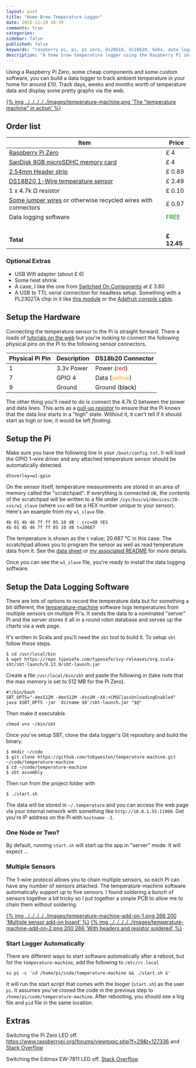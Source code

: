```yaml
---
layout: post
title: "Home Brew Temperature Logger"
date: 2015-11-29 16:39
comments: true
categories: 
sidebar: false
published: false
keywords: "raspberry pi, pi, pi zero, ds20b18, ds18b20, hobo, data logger, temperature, arduino"
description: "A home brew temperature logger using the Raspberry Pi zero for $10"
---
```


Using a Raspberry Pi Zero, some cheap components and some custom software, you can build a data logger to track ambient temperature in your home for around £10. Track days, weeks and months worth of temperature data and display some pretty graphs via the web.

[{% img ../../../../../images/temperature-machine.png 'The "temperature machine" in action' %}](../../../../../images/temperature-machine.png)

<!-- more -->

## Order list

| Item | Price |
|------|-------|
| [Raspberry Pi Zero](https://shop.pimoroni.com/products/raspberry-pi-zero) | £ 4
| [SanDisk 8GB microSDHC memory card](http://www.amazon.co.uk/gp/product/B013UDL5V6/ref=as_li_tl?ie=UTF8&camp=1634&creative=19450&creativeASIN=B013UDL5V6&linkCode=as2&tag=baddotrobotco-21) | £ 4
| [2.54mm Header strip](http://www.amazon.co.uk/gp/product/B00OVPHETK/ref=as_li_tl?ie=UTF8&camp=1634&creative=19450&creativeASIN=B00OVPHETK&linkCode=as2&tag=baddotrobotco-21)  | £ 0.89
| [DS18B20 1-Wire temperature sensor](http://www.amazon.co.uk/gp/product/B00HCB8GLU/ref=as_li_tl?ie=UTF8&camp=1634&creative=19450&creativeASIN=B00HCB8GLU&linkCode=as2&tag=baddotrobotco-21)    | £ 2.49
| 1 x 4.7k Ω resistor | £ 0.10
| [Some jumper wires](http://www.amazon.co.uk/gp/product/B00ATMHU52/ref=as_li_tl?ie=UTF8&camp=1634&creative=19450&creativeASIN=B00ATMHU52&linkCode=as2&tag=baddotrobotco-21) or otherwise recycled wires with connectors |    £ 0.97
| Data logging software | <span style="color:green;">FREE</span>
| | &nbsp;
| **Total** | **£ 12.45**


### Optional Extras

* USB Wifi adapter (about £ 6)
* Some heat shrink
* A case, I like the one from [Switched On Components](https://socomponents.co.uk/shop/black-laser-cut-acrylic-raspberry-pi-zero-case-with-gpio-access/) at £ 3.80
* A USB to TTL serial connection for headless setup. Something with a PL2302TA chip in it like [this module](http://www.amazon.co.uk/gp/product/B00KM6X7FC/ref=as_li_tl?ie=UTF8&camp=1634&creative=19450&creativeASIN=B00KM6X7FC&linkCode=as2&tag=baddotrobotco-21) or the [Adafruit console cable](https://www.adafruit.com/product/954).


## Setup the Hardware

Connecting the temperature sensor to the Pi is straight forward. There a loads of [tutorials on the web](https://www.google.co.uk/search?btnG=1&pws=0&q=pi+ds18b20+tutorial) but you're looking to connect the following physical pins on the Pi to the following sensor connectors.

Physical Pi Pin | Description | DS18b20 Connector
----------------|-------------|--------
1 | 3.3v Power  | Power (<span style="color:red;">red</span>)
7 | GPIO 4      | Data (<span style="color:orange;">yellow</span>)
9 | Ground      | Ground (<span style="color:black;">black</span>)

The other thing you'll need to do is connect the 4.7k Ω between the power and data lines. This acts as a [pull-up resistor](https://learn.sparkfun.com/tutorials/pull-up-resistors) to ensure that the Pi knows that the data line starts in a "high" state. Without it, it can't tell if it should start as high or low; it would be left _floating_.


## Setup the Pi

Make sure you have the following line in your `/boot/config.txt`. It will load the GPIO 1-wire driver and any attached temperature sensor should be automatically detected.

    dtoverlay=w1-gpio

On the sensor itself, temperature measurements are stored in an area of memory called the "scratchpad". If everything is connected ok, the contents of the scratchpad will be written to a file under `/sys/bus/w1/devices/28-xxx/w1_slave` (where `xxx` will be a HEX number unique to your sensor). Here's an example from my `w1_slave` file.

    4b 01 4b 46 7f ff 05 10 d8 : crc=d8 YES
    4b 01 4b 46 7f ff 05 10 d8 t=20687

The temperature is shown as the `t` value; 20.687 °C in this case. The scratchpad allows you to program the sensor as well as read temperature data from it. See the [data sheet](https://www.adafruit.com/datasheets/DS18B20.pdf) or [my associated README]() for more details.

Once you can see the `w1_slave` file, you're ready to install the data logging software.


## Setup the Data Logging Software

There are lots of options to record the temperature data but for something a bit different, the [temperature-machine](https://github.com/tobyweston/temperature-machine) software logs temperatures from multiple sensors on multiple Pi's. It sends the data to a nominated "server" Pi and the server stores it all in a round robin database and serves up the charts via a web page.

It's written in Scala and you'll need the `sbt` tool to build it. To setup `sbt` follow these steps.

    $ cd /usr/local/bin
    $ wget https://repo.typesafe.com/typesafe/ivy-releases/org.scala-sbt/sbt-launch/0.13.9/sbt-launch.jar

Create a file `/usr/local/bin/sbt` and paste the following in (take note that the max memory is set to 512 MB for the Pi Zero).

    #!/bin/bash
    SBT_OPTS="-Xms512M -Xmx512M -Xss1M -XX:+CMSClassUnloadingEnabled"
    java $SBT_OPTS -jar `dirname $0`/sbt-launch.jar "$@"

Then make it executable.

    chmod u+x ~/bin/sbt


Once you've setup SBT, clone the data logger's Git repository and build the binary.


    $ mkdir ~/code
    $ git clone https://github.com/tobyweston/temperature-machine.git ~/code/temperature-machine
    $ cd ~/code/temperature-machine
    $ sbt assembly

Then run from the project folder with

    $ ./start.sh


The data will be stored in `~/.temperature` and you can access the web page via your internal network with something like `http://10.0.1.55:11900`. Get you're IP address on the Pi with `hostname -I`.


### One Node or Two?

By default, running `start.sh` will start up the app in "server" mode. It will expect ...


### Multiple Sensors

The 1-wire protocol allows you to chain multiple sensors, so each Pi can have any number of sensors attached. The temperature-machine software automatically support up to five sensors. I found soldering a bunch of sensors together a bit tricky so I put together a simple PCB to allow me to chain them without soldering.

[{% img ../../../../../images/temperature-machine-add-on-1.png 266 200 'Multiple sensor add-on board' %}](../../../../../images/temperature-machine-add-on-1.png) [{% img ../../../../../images/temperature-machine-add-on-2.png 200 266 'With headers and resistor soldered' %}](../../../../../images/temperature-machine-add-on-2.png)



### Start Logger Automatically

There are different ways to start software automatically after a reboot, but for the `temperature-machine`, add the following to `/etc/rc.local`

    su pi -c 'cd /home/pi/code/temperature-machine && ./start.sh &'


It will run the start script that comes with the looger (`start.sh`) as the user `pi`. It assumes you've cloned the code in the previous step to `/home/pi/code/temperature-machine`. After rebooting, you should see a log file and `pid` file in the same location.


## Extras

Switching the Pi Zero LED off. https://www.raspberrypi.org/forums/viewtopic.php?f=29&t=127336 and [Stack Overflow](http://raspberrypi.stackexchange.com/questions/40559/disable-leds-pi-zero?noredirect=1#comment57599_40559)

Switching the Edimax EW-7811 LED off. [Stack Overflow](http://raspberrypi.stackexchange.com/questions/40560/disable-led-for-edimax-ew-7811?noredirect=1#comment57486_40560)